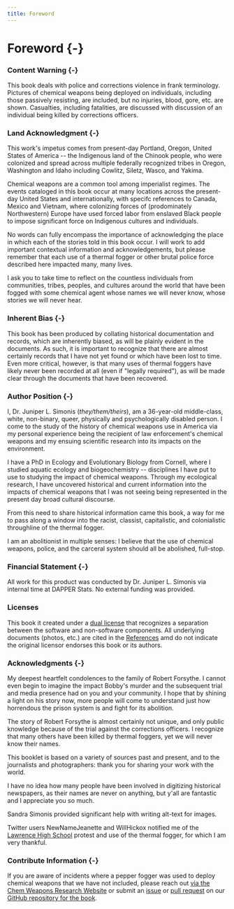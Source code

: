```yaml
---
title: Foreword
---
```


# Foreword {-}

### Content Warning {-}

This book deals with police and corrections violence in frank terminology.
Pictures of chemical weapons being deployed on individuals, including those passively resisting, are included, but no injuries, blood, gore, etc. are shown.
Casualties, including fatalities, are discussed with discussion of an individual being killed by corrections officers.


### Land Acknowledgment {-}

This work's impetus comes from present-day Portland, Oregon, United States of America -- the Indigenous land of the Chinook people, who were colonized and spread across multiple federally recognized tribes in Oregon, Washington and Idaho including Cowlitz, Siletz, Wasco, and Yakima.

Chemical weapons are a common tool among imperialist regimes.
The events cataloged in this book occur at many locations across the present-day United States and internationally, with specifc references to Canada, Mexico and Vietnam, where colonizing forces of (prodominately Northwestern) Europe have used forced labor from enslaved Black people to impose significant force on Indigenous cultures and individuals.

No words can fully encompass the importance of acknowledging the place in which each of the stories told in this book occur.
I will work to add important contextual information and acknowledgements, but please remember that each use of a thermal fogger or other brutal police force described here impacted many, many lives.

I ask you to take time to reflect on the countless individuals from communities, tribes, peoples, and cultures around the world that have been fogged with some chemical agent whose names we will never know, whose stories we will never hear.

### Inherent Bias {-}

This book has been produced by collating historical documentation and records, which are inherently biased, as will be plainly evident in the documents.
As such, it is important to recognize that there are almost certainly records that I have not yet found or which have been lost to time.
Even more critical, however, is that many uses of thermal foggers have likely never been recorded at all (even if "legally required"), as will be made clear through the documents that have been recovered.

### Author Position {-}

I, Dr. Juniper L. Simonis (_they/them/theirs_), am a 36-year-old middle-class, white, non-binary, queer, physically and psychologically disabled person. 
I come to the study of the history of chemical weapons use in America via my personal experience being the recipient of law enforcement's chemical weapons and my ensuing scientific research into its impacts on the environment.

I have a PhD in Ecology and Evolutionary Biology from Cornell, where I studied aquatic ecology and biogeochemistry -- disciplines I have put to use to studying the impact of chemical weapons.
Through my ecological research, I have uncovered historical and current information into the impacts of chemical weapons that I was not seeing being represented in the present day broad cultural discourse. 

From this need to share historical information came this book, a way for me to pass along a window into the racist, classist, capitalistic, and colonialistic throughline of the thermal fogger.

I am an abolitionist in multiple senses: I believe that the use of chemical weapons, police, and the carceral system should all be abolished, full-stop.

### Financial Statement {-}

All work for this product was conducted by Dr. Juniper L. Simonis via internal time at DAPPER Stats.
No external funding was provided.

### Licenses

This book it created under a [dual license](https://github.com/chemicalweaponsresearch/thermal_fogger/blob/main/LICENSE.md) that recognizes a separation between the software and non-software components.
All underlying documents (photos, etc.) are cited in the [References](#References) amd do not indicate the original licensor endorses this book or its authors.

### Acknowledgments {-}

My deepest heartfelt condolences to the family of Robert Forsythe.
I cannot even begin to imagine the impact Bobby's murder and the subsequent trial and media presence had on you and your community.
I hope that by shining a light on his story now, more people will come to understand just how horrendous the prison system is and fight for its abolition.

The story of Robert Forsythe is almost certainly not unique, and only public knowledge because of the trial against the corrections officers.
I recognize that many others have been killed by thermal foggers, yet we will never know their names.

This booklet is based on a variety of sources past and present, and to the journalists and photographers: thank you for sharing your work with the world. 

I have no idea how many people have been involved in digitizing historical newspapers, as their names are never on anything, but y'all are fantastic and I appreciate you so much.

Sandra Simonis provided significant help with writing alt-text for images.

Twitter users NewNameJeanette and WillHickox notified me of the [Lawrence High School](#Lawrence1970_04_21) protest and use of the thermal fogger, for which I am very thankful.

### Contribute Information {-} 

If you are aware of incidents where a pepper fogger was used to deploy chemical weapons that we have not included, please reach out [via the Chem Weapons Research Website](https://chemicalweaponsresearch.com/contact/) or submit an [issue](https://github.com/chemicalweaponsresearch/thermal_fogger/issues/new/choose) or [pull request](https://github.com/chemicalweaponsresearch/thermal_fogger/compare) on our [GitHub repository for the book](https://github.com/chemicalweaponsresearch/thermal_fogger).
